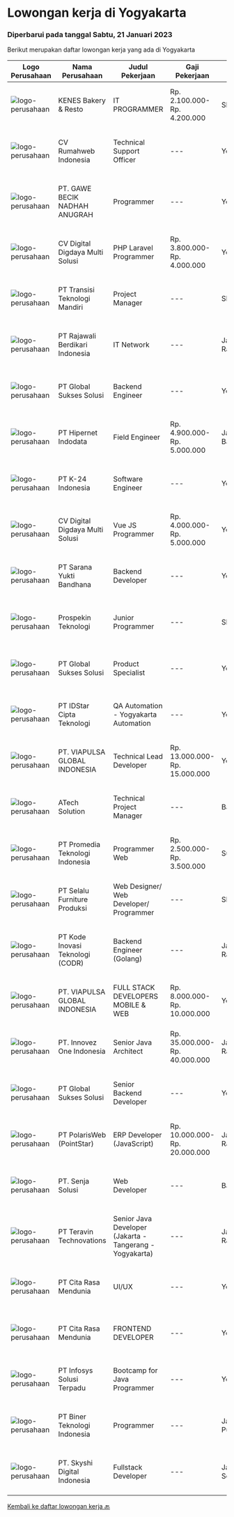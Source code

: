 
  # Lowongan kerja di Yogyakarta

  ### Diperbarui pada tanggal Sabtu, 21 Januari 2023

  Berikut merupakan daftar lowongan kerja yang ada di Yogyakarta

  |Logo Perusahaan | Nama Perusahaan | Judul Pekerjaan | Gaji Pekerjaan | Lokasi | Deskripsi | Tanggal diunggah | Pranala |
  | -------------- | --------------- | --------------- | --------- | --------- | -------------- | ------- | ----------- |
  |![logo-perusahaan](https://image-service-cdn.seek.com.au/d8dc3c0c6149ff90fc49e7fe4f5fbc9776034f16/ee4dce1061f3f616224767ad58cb2fc751b8d2dc)|KENES Bakery & Resto|IT PROGRAMMER|Rp. 2.100.000-Rp. 4.200.000|Sleman|Kualifikasi : Minimal D3 Teknik Informatika, Sistem Informasi atau sejenisnya Memahami dasar pemrograman WEB PHP (cakephp &amp; python lebih di...|Kamis, 19 Januari 2023|https://www.jobstreet.co.id/id/job/it-programmer-4175280?token=0~62df1b13-f0b2-4e0a-bb17-bf4a675ec87e&sectionRank=1&jobId=jobstreet-id-job-4175280|
|![logo-perusahaan](https://image-service-cdn.seek.com.au/cc50e9f94fcf9fceca5e813ae0fd15dc77c8e068/ee4dce1061f3f616224767ad58cb2fc751b8d2dc)|CV Rumahweb Indonesia|Technical Support Officer|---|Yogyakarta|Memberikan dukungan teknis bagi pelanggan yang mengalami kesulitan dalam menggunakan layanan Rumahweb melalui channel livechat, email, dan telepon...|Kamis, 19 Januari 2023|https://www.jobstreet.co.id/id/job/technical-support-officer-4189477?token=0~62df1b13-f0b2-4e0a-bb17-bf4a675ec87e&sectionRank=2&jobId=jobstreet-id-job-4189477|
|![logo-perusahaan](https://image-service-cdn.seek.com.au/7eaf3baa3c34c90b3ba32ae89ab207998d9e185d/ee4dce1061f3f616224767ad58cb2fc751b8d2dc)|PT. GAWE BECIK NADHAH ANUGRAH|Programmer|---|Yogyakarta|Job Description- Server Maintenance- Database Maintenance- Web/Landing Page Development &amp; Optimization - API DesignRequirement- Usia maksimal 30...|Jumat, 20 Januari 2023|https://www.jobstreet.co.id/id/job/programmer-4191999?token=0~62df1b13-f0b2-4e0a-bb17-bf4a675ec87e&sectionRank=3&jobId=jobstreet-id-job-4191999|
|![logo-perusahaan](https://image-service-cdn.seek.com.au/d414b127491f25f04c17e91e9657cb0bfda6d934/ee4dce1061f3f616224767ad58cb2fc751b8d2dc)|CV Digital Digdaya Multi Solusi|PHP Laravel Programmer|Rp. 3.800.000-Rp. 4.000.000|Yogyakarta|Kami membutuhkan segera fulltimer programmer PHP Laravel untuk dikontrak temporer selama 2 sampai 3 bulan dalam rangka pelaksanaan suatu...|Jumat, 20 Januari 2023|https://www.jobstreet.co.id/id/job/php-laravel-programmer-4192165?token=0~62df1b13-f0b2-4e0a-bb17-bf4a675ec87e&sectionRank=4&jobId=jobstreet-id-job-4192165|
|![logo-perusahaan](https://image-service-cdn.seek.com.au/b282dd8b9ab3571cdc718527a8470c39dde8a380/ee4dce1061f3f616224767ad58cb2fc751b8d2dc)|PT Transisi Teknologi Mandiri|Project Manager|---|Sleman|Kualifikasi:• Memiliki pengalaman minimal 1 tahun dengan pengembangan aplikasi sebagai programmer• Memiliki pengalaman pengembangan aplikasi sebagai...|Jumat, 20 Januari 2023|https://www.jobstreet.co.id/id/job/project-manager-4178568?token=0~62df1b13-f0b2-4e0a-bb17-bf4a675ec87e&sectionRank=5&jobId=jobstreet-id-job-4178568|
|![logo-perusahaan](https://image-service-cdn.seek.com.au/26803abc287f3a15ed288df15275c26bc96518c0/ee4dce1061f3f616224767ad58cb2fc751b8d2dc)|PT Rajawali Berdikari Indonesia|IT Network|---|Jakarta Raya|Responsibilities:1. Serve as the first point of contact for customers seeking technical assistance over the phone, email/2. Have a basic understanding...|Selasa, 17 Januari 2023|https://www.jobstreet.co.id/id/job/it-network-4185327?token=0~62df1b13-f0b2-4e0a-bb17-bf4a675ec87e&sectionRank=6&jobId=jobstreet-id-job-4185327|
|![logo-perusahaan](https://image-service-cdn.seek.com.au/186a9ca97c9050b5f74b9d52c29d1295c842cef8/ee4dce1061f3f616224767ad58cb2fc751b8d2dc)|PT Global Sukses Solusi|Backend Engineer|---|Yogyakarta|Job Summary Our backend programmer will develop and maintain custom modifications to ERP's core system. Develop and maintain data integration and...|Jumat, 20 Januari 2023|https://www.jobstreet.co.id/id/job/backend-engineer-4178898?token=0~62df1b13-f0b2-4e0a-bb17-bf4a675ec87e&sectionRank=7&jobId=jobstreet-id-job-4178898|
|![logo-perusahaan](https://image-service-cdn.seek.com.au/62148b692fdfbf4a4a11c7764913b8f0db15fa3f/ee4dce1061f3f616224767ad58cb2fc751b8d2dc)|PT Hipernet Indodata|Field Engineer|Rp. 4.900.000-Rp. 5.000.000|Jakarta Barat|Deskripsi Pekerjaan: Melakukan survei lokasi untuk calon customer baru, instalasi dan maintenance Melakukan troubleshooting jaringan dan dokumentasi...|Rabu, 18 Januari 2023|https://www.jobstreet.co.id/id/job/field-engineer-4187247?token=0~62df1b13-f0b2-4e0a-bb17-bf4a675ec87e&sectionRank=8&jobId=jobstreet-id-job-4187247|
|![logo-perusahaan](https://image-service-cdn.seek.com.au/e6843f93bd02960b62d7641dfccc40a8d970b8f7/ee4dce1061f3f616224767ad58cb2fc751b8d2dc)|PT K-24 Indonesia|Software Engineer|---|Yogyakarta|- mengerjakan pengembangan aplikasi website, android, ios K24Klik- mengerjakan pengembangan software internal di K24Klik- terus belajar teknologi...|Kamis, 19 Januari 2023|https://www.jobstreet.co.id/id/job/software-engineer-4167238?token=0~62df1b13-f0b2-4e0a-bb17-bf4a675ec87e&sectionRank=9&jobId=jobstreet-id-job-4167238|
|![logo-perusahaan](https://image-service-cdn.seek.com.au/753468adf13b25f9fe1b3b78cbbce2ee6cee7806/ee4dce1061f3f616224767ad58cb2fc751b8d2dc)|CV Digital Digdaya Multi Solusi|Vue JS Programmer|Rp. 4.000.000-Rp. 5.000.000|Yogyakarta|Kami membutuhkan segera fulltimer Vue JS Programmer untuk dikontrak secara temporer selama 2 bulan dalam rangka mempercepat penyelesaian suatu...|Jumat, 20 Januari 2023|https://www.jobstreet.co.id/id/job/vue-js-programmer-4192172?token=0~62df1b13-f0b2-4e0a-bb17-bf4a675ec87e&sectionRank=10&jobId=jobstreet-id-job-4192172|
|![logo-perusahaan](https://image-service-cdn.seek.com.au/d532815e7d216534ef42926c57edf5adad2c549a/ee4dce1061f3f616224767ad58cb2fc751b8d2dc)|PT Sarana Yukti Bandhana|Backend Developer|---|Yogyakarta|Job Description : Explore current new available technology in the market to be implemented in the company Analyze current system and give necessary...|Kamis, 19 Januari 2023|https://www.jobstreet.co.id/id/job/backend-developer-4166997?token=0~62df1b13-f0b2-4e0a-bb17-bf4a675ec87e&sectionRank=11&jobId=jobstreet-id-job-4166997|
|![logo-perusahaan](https://image-service-cdn.seek.com.au/e72a0bb4dbbd96af29540904ce18eda49ab8bfbc/ee4dce1061f3f616224767ad58cb2fc751b8d2dc)|Prospekin Teknologi|Junior Programmer|---|Sleman|Basic knowledge in Python, Scraping Website and Social Media, Siapa pun yang telah memiliki KTP Bersedia belajar dan dilatih oleh tenaga profesional...|Jumat, 20 Januari 2023|https://www.jobstreet.co.id/id/job/junior-programmer-4181411?token=0~62df1b13-f0b2-4e0a-bb17-bf4a675ec87e&sectionRank=12&jobId=jobstreet-id-job-4181411|
|![logo-perusahaan](https://image-service-cdn.seek.com.au/186a9ca97c9050b5f74b9d52c29d1295c842cef8/ee4dce1061f3f616224767ad58cb2fc751b8d2dc)|PT Global Sukses Solusi|Product Specialist|---|Yogyakarta|Develop and conduct research for Product Development. Develop and implement strategies for Product Development. Implement and evaluate the Product...|Kamis, 19 Januari 2023|https://www.jobstreet.co.id/id/job/product-specialist-4167375?token=0~62df1b13-f0b2-4e0a-bb17-bf4a675ec87e&sectionRank=13&jobId=jobstreet-id-job-4167375|
|![logo-perusahaan](https://image-service-cdn.seek.com.au/5d3879f4175254070d6df25a44d4278779a2b72f/ee4dce1061f3f616224767ad58cb2fc751b8d2dc)|PT IDStar Cipta Teknologi|QA Automation - Yogyakarta Automation|---|Yogyakarta|Responsibilities: Assess software quality through automated testing Checking new software products, such as mobile applications and web application,...|Rabu, 18 Januari 2023|https://www.jobstreet.co.id/id/job/qa-automation-yogyakarta-automation-4188678?token=0~62df1b13-f0b2-4e0a-bb17-bf4a675ec87e&sectionRank=14&jobId=jobstreet-id-job-4188678|
|![logo-perusahaan](https://image-service-cdn.seek.com.au/be9027febd43ab9c22111610d4eca0c4c9f5e185/ee4dce1061f3f616224767ad58cb2fc751b8d2dc)|PT. VIAPULSA GLOBAL INDONESIA|Technical Lead Developer|Rp. 13.000.000-Rp. 15.000.000|Yogyakarta|Tentang pekerjaan ini :Technical Lead to design and build the systems that power our core business Financial Technology Services. As a Tech Lead, you...|Kamis, 19 Januari 2023|https://www.jobstreet.co.id/id/job/technical-lead-developer-4176804?token=0~62df1b13-f0b2-4e0a-bb17-bf4a675ec87e&sectionRank=15&jobId=jobstreet-id-job-4176804|
|![logo-perusahaan](https://image-service-cdn.seek.com.au/01cd86444ba33e86855e0cce80ed2ebf9dcff3e2/ee4dce1061f3f616224767ad58cb2fc751b8d2dc)|ATech Solution|Technical Project Manager|---|Bali|The job duties and responsibility of this role: Familiarity with software development methodologies and frameworks such as Agile / Scrum and Conduct...|Rabu, 18 Januari 2023|https://www.jobstreet.co.id/id/job/technical-project-manager-4188858?token=0~62df1b13-f0b2-4e0a-bb17-bf4a675ec87e&sectionRank=16&jobId=jobstreet-id-job-4188858|
|![logo-perusahaan](https://i.ibb.co/sqvTCh9/112815900-stock-vector-no-image-available-icon-flat-vector.webp)|PT Promedia Teknologi Indonesia|Programmer Web|Rp. 2.500.000-Rp. 3.500.000|Surakarta|Lulusan S1 dari Sistem informasi atau jurusan/bidang terkait. Kuat dalam hal logik dan algoritma. Memahami konsep OOP. Terbiasa bekerja dalam alur...|Selasa, 17 Januari 2023|https://www.jobstreet.co.id/id/job/programmer-web-4186272?token=0~62df1b13-f0b2-4e0a-bb17-bf4a675ec87e&sectionRank=17&jobId=jobstreet-id-job-4186272|
|![logo-perusahaan](https://image-service-cdn.seek.com.au/c4ca92c74a38a76d251a8b6d1eec860c29f8ccab/ee4dce1061f3f616224767ad58cb2fc751b8d2dc)|PT Selalu Furniture Produksi|Web Designer/ Web Developer/ Programmer|---|Sleman|Web Designer / Web Developer / ProgrammerQualifications:1.      Have the similar roles as Web Designer/ Developer/ Programmer min.2 years2.      A...|Kamis, 19 Januari 2023|https://www.jobstreet.co.id/id/job/web-designer-web-developer-programmer-4167171?token=0~62df1b13-f0b2-4e0a-bb17-bf4a675ec87e&sectionRank=18&jobId=jobstreet-id-job-4167171|
|![logo-perusahaan](https://image-service-cdn.seek.com.au/f9a43488fb6cd9c390e0bc30837cba2409c40d5b/ee4dce1061f3f616224767ad58cb2fc751b8d2dc)|PT Kode Inovasi Teknologi (CODR)|Backend Engineer (Golang)|---|Jakarta Raya|Requirements: Candidate must possess at least Bachelor's Degree in Engineering (Computer/Telecommunication), Computer Science/Information Technology...|Selasa, 17 Januari 2023|https://www.jobstreet.co.id/id/job/backend-engineer-golang-4185784?token=0~62df1b13-f0b2-4e0a-bb17-bf4a675ec87e&sectionRank=19&jobId=jobstreet-id-job-4185784|
|![logo-perusahaan](https://image-service-cdn.seek.com.au/be9027febd43ab9c22111610d4eca0c4c9f5e185/ee4dce1061f3f616224767ad58cb2fc751b8d2dc)|PT. VIAPULSA GLOBAL INDONESIA|FULL STACK DEVELOPERS MOBILE & WEB|Rp. 8.000.000-Rp. 10.000.000|Yogyakarta|Tentang pekerjaan ini :We are looking for 2 Full Stack Developers (Mobile &amp; Web) to design and build the systems that power our core business...|Kamis, 19 Januari 2023|https://www.jobstreet.co.id/id/job/full-stack-developers-mobile-web-4176772?token=0~62df1b13-f0b2-4e0a-bb17-bf4a675ec87e&sectionRank=20&jobId=jobstreet-id-job-4176772|
|![logo-perusahaan](https://image-service-cdn.seek.com.au/b298687ae02f9798573838624580ad51c34fe2f1/ee4dce1061f3f616224767ad58cb2fc751b8d2dc)|PT. Innovez One Indonesia|Senior Java Architect|Rp. 35.000.000-Rp. 40.000.000|Jakarta Raya|We are looking for a dynamic and talented Senior Java Architect with strong OOAD background to join our global team. You will work in a SCRUM team to...|Kamis, 19 Januari 2023|https://www.jobstreet.co.id/id/job/senior-java-architect-4190490?token=0~62df1b13-f0b2-4e0a-bb17-bf4a675ec87e&sectionRank=21&jobId=jobstreet-id-job-4190490|
|![logo-perusahaan](https://image-service-cdn.seek.com.au/f494db2ac8c7d08350bf47fb863706a2c8511c12/ee4dce1061f3f616224767ad58cb2fc751b8d2dc)|PT Global Sukses Solusi|Senior Backend Developer|---|Yogyakarta|He/ She will be responsible for supervised engineering team and also hands on in building the structure of a software application. Primarily spend...|Rabu, 18 Januari 2023|https://www.jobstreet.co.id/id/job/senior-backend-developer-4187427?token=0~62df1b13-f0b2-4e0a-bb17-bf4a675ec87e&sectionRank=22&jobId=jobstreet-id-job-4187427|
|![logo-perusahaan](https://image-service-cdn.seek.com.au/0fa0f7582bab24f032ae32130b350884b2bd757b/ee4dce1061f3f616224767ad58cb2fc751b8d2dc)|PT PolarisWeb (PointStar)|ERP Developer (JavaScript)|Rp. 10.000.000-Rp. 20.000.000|Jakarta Raya|As an ERP Developer, you are responsible for reviewing, analyzing, and modifying the ERP application including coding, testing, and debugging to...|Rabu, 18 Januari 2023|https://www.jobstreet.co.id/id/job/erp-developer-javascript-4187690?token=0~62df1b13-f0b2-4e0a-bb17-bf4a675ec87e&sectionRank=23&jobId=jobstreet-id-job-4187690|
|![logo-perusahaan](https://image-service-cdn.seek.com.au/aeb63e57fcb183028bc4c65d684f95f0e2f95a82/ee4dce1061f3f616224767ad58cb2fc751b8d2dc)|PT. Senja Solusi|Web Developer|---|Bandung|We are looking for skilled and fast learning Web Developers who want to work on innovative projects and products for regional and international...|Senin, 16 Januari 2023|https://www.jobstreet.co.id/id/job/web-developer-4183663?token=0~62df1b13-f0b2-4e0a-bb17-bf4a675ec87e&sectionRank=24&jobId=jobstreet-id-job-4183663|
|![logo-perusahaan](https://image-service-cdn.seek.com.au/7f5c1a5170737cbfb72ba21f6ae2e7b8eb200d86/ee4dce1061f3f616224767ad58cb2fc751b8d2dc)|PT Teravin Technovations|Senior Java Developer (Jakarta - Tangerang - Yogyakarta)|---|Jakarta Raya|We are looking for a Senior Java Developer with experience in building high-performing, scalable, enterprise-grade applications. You will be part of a...|Kamis, 19 Januari 2023|https://www.jobstreet.co.id/id/job/senior-java-developer-jakarta-tangerang-yogyakarta-4189641?token=0~62df1b13-f0b2-4e0a-bb17-bf4a675ec87e&sectionRank=25&jobId=jobstreet-id-job-4189641|
|![logo-perusahaan](https://image-service-cdn.seek.com.au/37c1c89d6f606842d1f7338e39107a4ee678e664/ee4dce1061f3f616224767ad58cb2fc751b8d2dc)|PT Cita Rasa Mendunia|UI/UX|---|Yogyakarta|Deskripsi Pekerjaan: Bertanggung jawab untuk membuat design mockup, wireframe untuk aplikasi web atau seluler. Membuat papan cerita yang...|Selasa, 17 Januari 2023|https://www.jobstreet.co.id/id/job/ui-ux-4186734?token=0~62df1b13-f0b2-4e0a-bb17-bf4a675ec87e&sectionRank=26&jobId=jobstreet-id-job-4186734|
|![logo-perusahaan](https://image-service-cdn.seek.com.au/37c1c89d6f606842d1f7338e39107a4ee678e664/ee4dce1061f3f616224767ad58cb2fc751b8d2dc)|PT Cita Rasa Mendunia|FRONTEND DEVELOPER|---|Yogyakarta|Deskripsi Pekerjaan: Melakukan pengembangan serta maintenance untuk UI aplikasi. Melakukan testing aplikasi hingga siap dipakai oleh user....|Selasa, 17 Januari 2023|https://www.jobstreet.co.id/id/job/frontend-developer-4186749?token=0~62df1b13-f0b2-4e0a-bb17-bf4a675ec87e&sectionRank=27&jobId=jobstreet-id-job-4186749|
|![logo-perusahaan](https://image-service-cdn.seek.com.au/0b335a0c19b3b2f610e656fbcf84b871882f9726/ee4dce1061f3f616224767ad58cb2fc751b8d2dc)|PT Infosys Solusi Terpadu|Bootcamp for Java Programmer|---|Yogyakarta|Learning and conduct software analysis, programming, testing, and debugging, as well as recommending changes to improve the established processes....|Selasa, 17 Januari 2023|https://www.jobstreet.co.id/id/job/bootcamp-for-java-programmer-4163742?token=0~62df1b13-f0b2-4e0a-bb17-bf4a675ec87e&sectionRank=28&jobId=jobstreet-id-job-4163742|
|![logo-perusahaan](https://image-service-cdn.seek.com.au/557b10038664f14731cc97bad1f5fdde5afbec79/ee4dce1061f3f616224767ad58cb2fc751b8d2dc)|PT Biner Teknologi Indonesia|Programmer|---|Jakarta Pusat|Kualifikasi: Pendidikan minimal SMK atau sederajat. Pengalaman bekerja sebagai programmer minimal 1 (satu) tahun. Menguasai salah satu dari bahasa...|Sabtu, 14 Januari 2023|https://www.jobstreet.co.id/id/job/programmer-4169958?token=0~62df1b13-f0b2-4e0a-bb17-bf4a675ec87e&sectionRank=29&jobId=jobstreet-id-job-4169958|
|![logo-perusahaan](https://image-service-cdn.seek.com.au/33ba0ed5ab570c2911357b924a121a124a342bed/ee4dce1061f3f616224767ad58cb2fc751b8d2dc)|PT. Skyshi Digital Indonesia|Fullstack Developer|---|Jakarta Selatan|Skyshi is currently hiring 10 Fullstack Developers for our great client, one of the biggest pharmaceutical companies in Indonesia. You can get the...|Rabu, 18 Januari 2023|https://www.jobstreet.co.id/id/job/fullstack-developer-4188642?token=0~62df1b13-f0b2-4e0a-bb17-bf4a675ec87e&sectionRank=30&jobId=jobstreet-id-job-4188642|


  [Kembali ke daftar lowongan kerja 🔙](../README.md#daftar-lowongan-kerja)
  